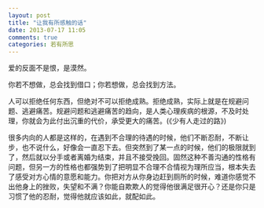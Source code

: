 ```yaml
---
layout: post
title: "让我有所感触的话"
date: 2013-07-17 11:05
comments: true
categories: 若有所思
---
```

爱的反面不是恨，是漠然。

你若不想做，总会找到借口；你若想做，总会找到方法。

人可以拒绝任何东西，但绝对不可以拒绝成熟。拒绝成熟，实际上就是在规避问题、逃避痛苦。规避问题和逃避痛苦的趋向，是人类心理疾病的根源，不及时处理，你就会为此付出沉重的代价，承受更大的痛苦。(《少有人走过的路》)

很多内向的人都是这样的，在遇到不合理的待遇的时候，他们不断忍耐，不断让步，也不说什么，好像会一直忍下去。但突然到了某一点的时候，他们的极限就到了，然后就以分手或者离婚为结束，并且不接受挽回。固然这种不善沟通的性格有问题，但另一方的性格也都强势到了把明显不合理不合情视为理所应当，根本失去了感受对方心情的意愿和能力。你把对方从你身边赶到厕所的时候，难道你感觉不出他身上的挫败，失望和不满？你能自欺欺人的觉得他很满足很开心？还是你只是习惯了他的忍耐，觉得他就应该如此，就配如此。

